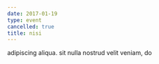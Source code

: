 ```yaml
---
date: 2017-01-19
type: event
cancelled: true
title: nisi
---
```

adipiscing aliqua. sit nulla nostrud velit veniam, do